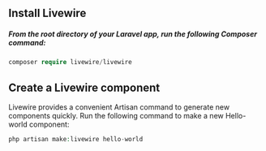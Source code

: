 ## Install Livewire
##### From the root directory of your Laravel app, run the following Composer command:

```php
composer require livewire/livewire
```
## Create a Livewire component

Livewire provides a convenient Artisan command to generate new components quickly. Run the following command to make a new Hello-world component:

```php
php artisan make:livewire hello-world
```
